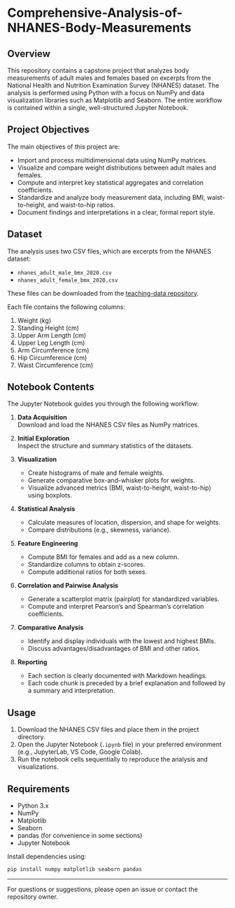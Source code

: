 # Comprehensive-Analysis-of-NHANES-Body-Measurements





## Overview

This repository contains a capstone project that analyzes body measurements of adult males and females based on excerpts from the National Health and Nutrition Examination Survey (NHANES) dataset. The analysis is performed using Python with a focus on NumPy and data visualization libraries such as Matplotlib and Seaborn. The entire workflow is contained within a single, well-structured Jupyter Notebook.

## Project Objectives

The main objectives of this project are:

- Import and process multidimensional data using NumPy matrices.
- Visualize and compare weight distributions between adult males and females.
- Compute and interpret key statistical aggregates and correlation coefficients.
- Standardize and analyze body measurement data, including BMI, waist-to-height, and waist-to-hip ratios.
- Document findings and interpretations in a clear, formal report style.

## Dataset

The analysis uses two CSV files, which are excerpts from the NHANES dataset:

- `nhanes_adult_male_bmx_2020.csv`  
- `nhanes_adult_female_bmx_2020.csv`  

These files can be downloaded from the [teaching-data repository](https://github.com/gagolews/teaching-data/tree/master/marek).

Each file contains the following columns:

1. Weight (kg)
2. Standing Height (cm)
3. Upper Arm Length (cm)
4. Upper Leg Length (cm)
5. Arm Circumference (cm)
6. Hip Circumference (cm)
7. Waist Circumference (cm)

## Notebook Contents

The Jupyter Notebook guides you through the following workflow:

1. **Data Acquisition**  
   Download and load the NHANES CSV files as NumPy matrices.

2. **Initial Exploration**  
   Inspect the structure and summary statistics of the datasets.

3. **Visualization**  
   - Create histograms of male and female weights.
   - Generate comparative box-and-whisker plots for weights.
   - Visualize advanced metrics (BMI, waist-to-height, waist-to-hip) using boxplots.

4. **Statistical Analysis**  
   - Calculate measures of location, dispersion, and shape for weights.
   - Compare distributions (e.g., skewness, variance).

5. **Feature Engineering**  
   - Compute BMI for females and add as a new column.
   - Standardize columns to obtain z-scores.
   - Compute additional ratios for both sexes.

6. **Correlation and Pairwise Analysis**  
   - Generate a scatterplot matrix (pairplot) for standardized variables.
   - Compute and interpret Pearson’s and Spearman’s correlation coefficients.

7. **Comparative Analysis**  
   - Identify and display individuals with the lowest and highest BMIs.
   - Discuss advantages/disadvantages of BMI and other ratios.

8. **Reporting**  
   - Each section is clearly documented with Markdown headings.
   - Each code chunk is preceded by a brief explanation and followed by a summary and interpretation.

## Usage

1. Download the NHANES CSV files and place them in the project directory.
2. Open the Jupyter Notebook (`.ipynb` file) in your preferred environment (e.g., JupyterLab, VS Code, Google Colab).
3. Run the notebook cells sequentially to reproduce the analysis and visualizations.

## Requirements

- Python 3.x
- NumPy
- Matplotlib
- Seaborn
- pandas (for convenience in some sections)
- Jupyter Notebook

Install dependencies using:

```bash
pip install numpy matplotlib seaborn pandas
```



---

For questions or suggestions, please open an issue or contact the repository owner.
